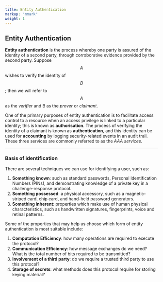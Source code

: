 ```yaml
---
title: Entity Authentication
markup: "mmark"
weight: 1
---
```


## Entity Authentication
**Entity authentication** is the process whereby one party is assured of the identity of a second party, through corroborative evidence provided by the second party. Suppose $$A$$ wishes to verify the identity of $$B$$; then we will refer to $$A$$ as the *verifier* and B as the *prover* or *claimant*.

One of the primary purposes of entity authentication is to facilitate access control to a resource when an access privilege is linked to a particular identity; this is known as **authorisation**. The process of verifying the identity of a claimant is known as **authentication**, and this identity can be used for **accounting** by logging security-related events in an audit trail. These three services are commonly referred to as the *AAA services*.

-----

### Basis of identification
There are several techniques we can use for identifying a user, such as:
1. **Something known**: such as standard passwords, Personal Identification Numbers (PINs), and demonstrating knowledge of a private key in a challenge-response protocol.
1. **Something possessed**: a physical accessory, such as a magnetic-striped card, chip card, and hand-held password generators.
1. **Something inherent**: properties which make use of human physical characteristics, such as handwritten signatures, fingerprints, voice and retinal patterns.

Some of the properties that may help us choose which form of entity authentication is most suitable include:
1. **Computation Efficiency**: how many operations are required to execute the protocol?
1. **Communication Efficiency**: how message exchanges do we need? What is the total number of bits required to be transmitted?
1. **Involvement of a third party**: do we require a trusted third party to use this protocol?
1. **Storage of secrets**: what methods does this protocol require for storing keying material?
